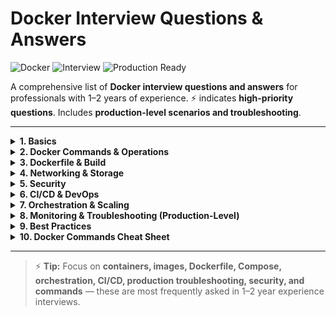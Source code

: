 # Docker Interview Questions & Answers

![Docker](https://img.shields.io/badge/Docker-Container-blue) ![Interview](https://img.shields.io/badge/Interview-Questions-green) ![Production Ready](https://img.shields.io/badge/Production-Ready-orange)

A comprehensive list of **Docker interview questions and answers** for professionals with 1–2 years of experience. ⚡ indicates **high-priority questions**. Includes **production-level scenarios and troubleshooting**.

---

<details>
<summary><strong>1. Basics</strong></summary>

**⚡ What is Docker?**  
Docker is a platform for containerizing applications, bundling code and dependencies into portable containers.

**⚡ What is a Docker Container?**  
A container is a lightweight, isolated runtime instance of a Docker image.

**⚡ What is a Docker Image?**  
A read-only template that contains app code, dependencies, and configuration.

**Dockerfile:**  
A text file with step-by-step instructions to build a Docker image.

**⚡ Docker Engine:**  
Core component that manages images, containers, networks, and volumes (daemon + CLI + REST API).

**Docker Runtime:**  
Low-level software (e.g., `runc`) that actually executes containers.

**Docker Registry:**  
Stores and distributes Docker images, e.g., Docker Hub, AWS ECR.

**Docker Compose:**  
Tool for defining and running multi-container applications with a YAML file.

**Volume:**  
Persistent storage that lives outside the container lifecycle.

**Networking:**  
Enables container-to-container and container-to-host communication.

**⚡ Difference between Container and VM:**  
Containers share the host OS and are lightweight; VMs include a full OS and are heavier.

**What is multi-stage build?**  
Used to reduce image size by separating build and runtime stages in Dockerfile.

**What is a layered filesystem?**  
Each Dockerfile instruction creates a layer; layers are cached and reused.

</details>

<details>
<summary><strong>2. Docker Commands & Operations</strong></summary>

**⚡ How to run a Docker container?**  
`docker run -p 8080:8080 <image_name>`

**List running containers:**  
`docker ps`

**Stop a container:**  
`docker stop <container_id>`

**Remove a container:**  
`docker rm <container_id>`

**Build an image from Dockerfile:**  
`docker build -t <image_name>:<tag> .`

**Pull an image from registry:**  
`docker pull <image_name>`

**Push image to registry:**  
`docker push <username>/<image_name>:<tag>`

**Port Conflict Scenario:**  
If `docker run -p 8080:8080` fails:  
- `lsof -i :8080` to find process  
- Run on a different host port `-p 9090:8080`  
- Stop the conflicting service

**View container logs:**  
`docker logs <container_id>`

**Inspect container details:**  
`docker inspect <container_id>`

**Clean up unused resources:**  
`docker system prune`

**Commit container to image:**  
`docker commit <container_id> <new_image_name>`

**Restart policies:**  
`--restart=always` ensures container auto-restarts in production.

</details>

<details>
<summary><strong>3. Dockerfile & Build</strong></summary>

**⚡ Difference between CMD and ENTRYPOINT:**  
CMD provides default arguments; ENTRYPOINT sets executable. CMD can be overridden at runtime.

**Difference between COPY and ADD:**  
COPY copies files; ADD can also extract tar files and fetch from URLs.

**EXPOSE vs -p flag:**  
EXPOSE declares container port; `-p` maps it to host port.

**Optimize image size:**  
Use multi-stage builds, small base images, and remove unnecessary files.

**Build cache:**  
Docker reuses layers to speed up builds unless instruction changes.

</details>

<details>
<summary><strong>4. Networking & Storage</strong></summary>

**Docker Network Types:**  
bridge (default), host, none, overlay, macvlan.

**Inter-container communication:**  
Use networks and aliases to allow containers to talk to each other.

**Bind mounts vs Volumes vs tmpfs:**  
- Bind mount: host path → container  
- Volume: managed by Docker  
- tmpfs: in-memory storage

**Port mapping:**  
`docker run -p <host_port>:<container_port>` maps container port to host.

**Backup & restore volumes:**  
`docker run --rm -v volume_name:/data busybox tar cvf /backup.tar /data`

</details>

<details>
<summary><strong>5. Security</strong></summary>

**Run container as non-root:**  
Use `USER` in Dockerfile for safer execution.

**Docker Content Trust (DCT):**  
Ensures images are signed and verified.

**Scan images for vulnerabilities:**  
Use Trivy, Clair, or Snyk before deploying.

**Secrets management:**  
Use Docker secrets or environment variables instead of hardcoding credentials.

**Resource limits:**  
Use `--memory` and `--cpus` to prevent resource hogging.

</details>

<details>
<summary><strong>6. CI/CD & DevOps</strong></summary>

**Docker in CI/CD pipelines:**  
Use Docker to build, test, and deploy consistent images across environments.

**Environment variables & .env files:**  
Pass configs securely to containers; `.env` is supported in Docker Compose.

**Rolling updates & blue-green deployment:**  
Used to update services without downtime in production.

**Integration with orchestration tools:**  
Containers deployed via Kubernetes or Swarm for scaling and self-healing.

**⚡ Logging & monitoring integration:**  
Send container logs to ELK/Prometheus/Grafana for production observability.

</details>

<details>
<summary><strong>7. Orchestration & Scaling</strong></summary>

**Difference: Pod vs Container (Kubernetes):**  
A Pod can contain one or more containers; Pod is the deployment unit.

**Replicas & scaling:**  
Increase or decrease container instances to handle traffic.

**Health checks:**  
Use liveness/readiness probes in K8s or HEALTHCHECK in Dockerfile.

**Load balancing:**  
Managed via orchestration tools; routes traffic across multiple containers.

**Secrets & configs in Swarm/K8s:**  
Store sensitive data securely and inject at runtime.

</details>

<details>
<summary><strong>8. Monitoring & Troubleshooting (Production-Level)</strong></summary>

**Monitor resources:**  
`docker stats` for CPU/memory usage.

**View events:**  
`docker events` to track container lifecycle.

**Container exiting immediately:**  
Check entrypoint/command errors or missing dependencies.

**Memory/CPU limits:**  
Prevent container hogging; use `--memory`, `--cpus`.

**Crash recovery:**  
Use `--restart=always` or orchestration self-healing.

**Secrets/config issues:**  
Check env variables, mounted configs, or Docker secrets.

**Scaling issues:**  
Use orchestration for replica management; verify network connectivity.

**Disk cleanup & unused images:**  
`docker system prune` to free space safely.

**Image vulnerabilities:**  
Scan images before production deployment with Trivy/Snyk.

</details>

<details>
<summary><strong>9. Best Practices</strong></summary>

- Use small, official base images.  
- Keep containers stateless; persist data in volumes.  
- Pin image versions; avoid `latest` in production.  
- Multi-stage builds to reduce size.  
- Security scanning before production deployment.  
- Use Docker Compose for local dev; orchestration for production.  
- Integrate with CI/CD pipelines for automated builds and deployments.  
- Monitor containers and logs proactively.  
- Set resource limits and restart policies.  
- Keep secrets and credentials out of Dockerfiles.  

</details>

<details>
<summary><strong>10. Docker Commands Cheat Sheet</strong></summary>

### 🔹 Container Management
- Run container: `docker run -p 8080:8080 <image_name>`  
- List running containers: `docker ps`  
- Stop container: `docker stop <container_id>`  
- Remove container: `docker rm <container_id>`  
- Inspect container: `docker inspect <container_id>`  
- View logs: `docker logs <container_id>`  
- Restart container: `docker restart <container_id>`  
- Commit container to image: `docker commit <container_id> <new_image_name>`  

### 🔹 Image Management
- Build image from Dockerfile: `docker build -t <image_name>:<tag> .`  
- List images: `docker images`  
- Pull image: `docker pull <image_name>`  
- Push image: `docker push <username>/<image_name>:<tag>`  
- Remove image: `docker rmi <image_name>`  
- Tag image: `docker tag <image_name> <username>/<image_name>:<tag>`  

### 🔹 Volumes & Storage
- Create volume: `docker volume create <volume_name>`  
- List volumes: `docker volume ls`  
- Remove volume: `docker volume rm <volume_name>`  
- Run container with volume: `docker run -v <volume_name>:/data <image_name>`  

### 🔹 Networking
- List networks: `docker network ls`  
- Create network: `docker network create <network_name>`  
- Connect container to network: `docker network connect <network_name> <container_name>`  
- Disconnect container: `docker network disconnect <network_name> <container_name>`  

### 🔹 System & Cleanup
- Disk cleanup: `docker system prune`  
- Remove all stopped containers: `docker container prune`  
- Remove all unused images: `docker image prune`  
- Remove all unused volumes: `docker volume prune`  
- View Docker events: `docker events`  
- Monitor containers: `docker stats`  

</details>

---

> ⚡ **Tip:** Focus on **containers, images, Dockerfile, Compose, orchestration, CI/CD, production troubleshooting, security, and commands** — these are most frequently asked in 1–2 year experience interviews.
